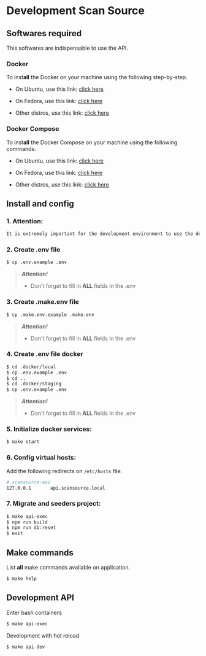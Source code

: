 # Development Scan Source

## Softwares required

This softwares are indispensable to use the API.

### Docker

To inst**all** the Docker on your machine using the following step-by-step.

- On Ubuntu, use this link: [click here](https://www.digitalocean.com/community/tutorials/how-to-inst**all**-and-use-docker-on-ubuntu-22-04)

- On Fedora, use this link: [click here](https://docs.docker.com/engine/inst**all**/fedora/)

- Other distros, use this link: [click here](https://docs.docker.com/engine/inst**all**/)

### Docker Compose

To inst**all** the Docker Compose on your machine using the following commands.

- On Ubuntu, use this link: [click here](https://www.digitalocean.com/community/tutorials/how-to-inst**all**-and-use-docker-compose-on-ubuntu-20-04)

- On Fedora, use this link: [click here](https://developer.fedoraproject.org/tools/docker/compose.html)

- Other distros, use this link: [click here](https://docs.docker.com/compose/inst**all**/)

## Inst**all** and config

### 1. Attention:

```txt
It is extremely important for the development environment to use the develop branch or some other branch derived from it.
```

### 2. Create .env file

```bash
$ cp .env.example .env
```

> **_Attention!_**
>
> - Don't forget to fill in **ALL** fields in the .env

### 3. Create .make.env file

```bash
$ cp .make.env.example .make.env
```

> **_Attention!_**
>
> - Don't forget to fill in **ALL** fields in the .env

### 4. Create .env file docker

```bash
$ cd .docker/local
$ cp .env.example .env
$ cd ..
$ cd .docker/staging
$ cp .env.example .env
```

> **_Attention!_**
>
> - Don't forget to fill in **ALL** fields in the .env

### 5. Initialize docker services:

```bash
$ make start
```

### 6. Config virtual hosts:

Add the following redirects on `/etc/hosts` file.

```bash
# scansource-api
127.0.0.1       api.scansource.local
```

### 7. Migrate and seeders project:

```bash
$ make api-exec
$ npm run build
$ npm run db:reset
$ exit
```

## Make commands

List **all** make commands available on application.

```bash
$ make help
```

## Development API

Enter bash containers

```bash
$ make api-exec
```

Development with hot reload

```bash
$ make api-dev
```
